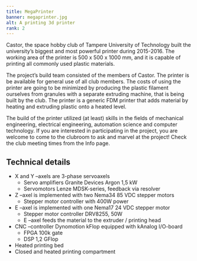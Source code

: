 ```yaml
---
title: MegaPrinter
banner: megaprinter.jpg
alt: A printing 3d printer
rank: 2
---
```

Castor, the space hobby club of Tampere University of Technology built the university’s biggest and most powerful printer during 2015-2016. The working area of the printer is 500 x 500 x 1000 mm, and it is capable of printing all commonly used plastic materials.

The project’s build team consisted of the members of Castor. The printer is be available for general use of all club members. The costs of using the printer are going to be minimized by producing the plastic filament ourselves from granules with a separate extruding machine, that is being built by the club. The printer is a generic FDM printer that adds material by heating and extruding plastic onto a heated level.

The build of the printer utilized (at least) skills in the fields of mechanical engineering, electrical engineering, automation science and computer technology. If you are interested in participating in the project, you are welcome to come to the clubroom to ask and marvel at the project! Check the club meeting times from the Info page.

## Technical details

* X and Y –axels are 3-phase servoaxels
  * Servo amplifiers Granite Devices Argon 1,5 kW
  * Servomotors Lenze MDSK-series, feedback via resolver
* Z –axel is implemented with two Nema34 85 VDC stepper motors
  * Stepper motor controller with 400W power
* E –axel is implemented with one Nema17 24 VDC stepper motor
  * Stepper motor controller DRV8255, 50W
  * E –axel feeds the material to the extruder / printing head
* CNC –controller Dynomotion kFlop equipped with kAnalog I/O-board
  * FPGA 100k gate
  * DSP 1,2 GFlop
* Heated printing bed
* Closed and heated printing compartment
